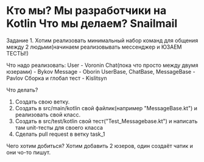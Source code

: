 ﻿# Кто мы? Мы разработчики на Kotlin Что мы делаем? Snailmail

Задание 1. Хотим реализовать минимальный набор команд для общения между 2 людьми(начинаем реализовывать мессенджер и ЮЗАЕМ ТЕСТЫ!)

Что надо реализовать:
User - Voronin
Chat(пока что просто между двумя юзерами) - Bykov
Message - Oborin
UserBase, ChatBase, MessageBase - Pavlov
Сборка и глобал тест - Kislitsyn

Что делать? 
1. Создать свою ветку.
2. Создать в src/main/kotlin свой файлик(например "MessageBase.kt") и реализовать свой класс.
3. Создать в src/test/kotlin свой тест("Test_Messagebase.kt") и написать там unit-тесты для своего класса
4. Cделать pull request в ветку task_1

Чего хотим добиться?
Хотим добавить 2 юзеров, один создаёт чатик и они чо-то пишут. 




